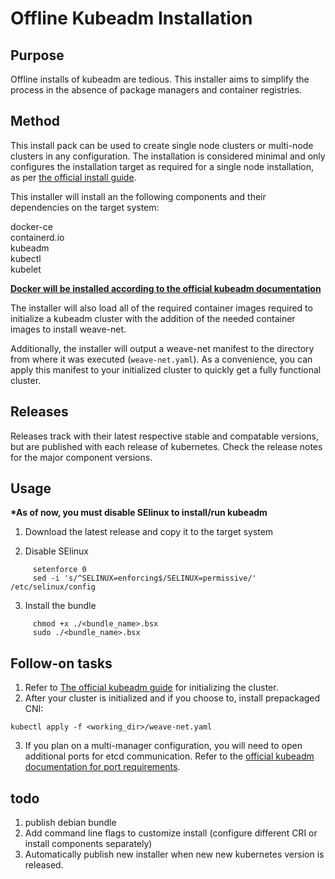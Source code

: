 # Offline Kubeadm Installation

## Purpose

Offline installs of kubeadm are tedious. This installer aims to simplify the process in the absence of package managers and container registries.


## Method

This install pack can be used to create single node clusters or multi-node clusters in any configuration. The installation is considered minimal and only configures the installation target as required for a single node installation, as per [the official install guide](https://kubernetes.io/docs/setup/production-environment/tools/kubeadm/install-kubeadm). 

This installer will install an the following components and their dependencies on the target system:

docker-ce  
containerd.io  
kubeadm  
kubectl  
kubelet  

**[Docker will be installed according to the official kubeadm documentation](https://kubernetes.io/docs/setup/production-environment/container-runtimes/#docker)**

The installer will also load all of the required container images required to initialize a kubeadm cluster with the addition of the needed container images to install weave-net.

Additionally, the installer will output a weave-net manifest to the directory from where it was executed (```weave-net.yaml```). As a convenience, you can apply this manifest to your initialized cluster to quickly get a fully functional cluster.

## Releases

Releases track with their latest respective stable and compatable versions, but are published with each release of kubernetes. Check the release notes for the major component versions.


## Usage  
**\*As of now, you must disable SElinux to install/run kubeadm** 
1. Download the latest release and copy it to the target system

 
2. Disable SElinux
```
     setenforce 0
     sed -i 's/^SELINUX=enforcing$/SELINUX=permissive/' /etc/selinux/config
```
3. Install the bundle
```
     chmod +x ./<bundle_name>.bsx
     sudo ./<bundle_name>.bsx
```

## Follow-on tasks
1. Refer to [The official kubeadm guide](https://kubernetes.io/docs/setup/production-environment/tools/kubeadm/create-cluster-kubeadm/) for initializing the cluster.
2. After your cluster is initialized and if you choose to, install prepackaged CNI:
```
kubectl apply -f <working_dir>/weave-net.yaml
```
3. If you plan on a multi-manager configuration, you will need to open additional ports for etcd communication. Refer to the [official kubeadm documentation for port requirements](https://kubernetes.io/docs/setup/production-environment/tools/kubeadm/install-kubeadm/#control-plane-node-s).

## todo
1. publish debian bundle
2. Add command line flags to customize install (configure different CRI or install components separately)
3. Automatically publish new installer when new new kubernetes version is released.